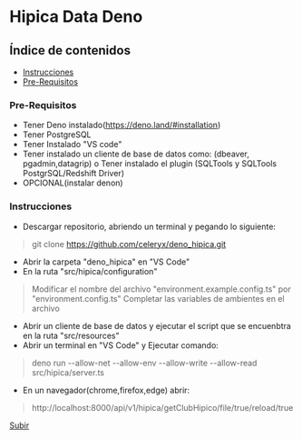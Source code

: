 <a name="top"></a>
# Hipica Data Deno

## Índice de contenidos
* [Instrucciones](#item1)
* [Pre-Requisitos](#item2)

<a name="item2"></a>
### Pre-Requisitos

* Tener Deno instalado(https://deno.land/#installation) 
* Tener PostgreSQL
* Tener Instalado "VS code"
* Tener instalado un cliente de base de datos como: (dbeaver, pgadmin,datagrip) o Tener instalado el plugin (SQLTools y SQLTools PostgrSQL/Redshift Driver)
* OPCIONAL(instalar denon)

<a name="item1"></a>
### Instrucciones

* Descargar repositorio, abriendo un terminal y pegando lo siguiente: 
> git clone https://github.com/celeryx/deno_hipica.git
* Abrir la carpeta  "deno_hipica" en "VS Code"
* En la ruta "src/hipica/configuration" 
> Modificar el nombre del archivo "environment.example.config.ts" por "environment.config.ts"
> Completar las variables de ambientes en el archivo
* Abrir un cliente de base de datos y ejecutar el script que se encuenbtra en la ruta "src/resources"
* Abrir un terminal en "VS Code" y  Ejecutar comando:
> deno run --allow-net --allow-env --allow-write --allow-read src/hipica/server.ts 
* En un navegador(chrome,firefox,edge) abrir:
> http://localhost:8000/api/v1/hipica/getClubHipico/file/true/reload/true


[Subir](#top)
